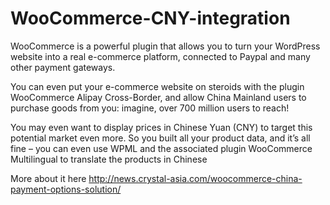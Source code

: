 WooCommerce-CNY-integration
===========================

WooCommerce is a powerful plugin that allows you to turn your WordPress website into a real e-commerce platform, connected to Paypal and many other payment gateways.

You can even put your e-commerce website on steroids with the plugin WooCommerce Alipay Cross-Border, and allow China Mainland users to purchase goods from you: imagine, over 700 million users to reach!

You may even want to display prices in Chinese Yuan (CNY) to target this potential market even more. So you built all your product data, and it’s all fine – you can even use WPML and the associated plugin WooCommerce Multilingual to translate the products in Chinese

More about it here http://news.crystal-asia.com/woocommerce-china-payment-options-solution/
